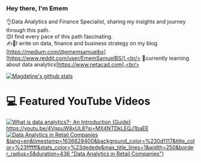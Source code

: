 
### Hey there, I'm Emem 

👌Data Analytics and Finance Specialist, sharing my insights and journey through this path.<br/>
😊I find every pace of this path fascinating.<br/>
✍📕I write on data, finance and business strategy on my blog [https://medium.com/@ememsamuelbs] [https://www.reddit.com/user/EmemSamuelBS/].<br/>
🎯currently learning about data analytics[https://www.netacad.com].<br/>


<!-- GitHub stats from https://github.com/anuraghazra/github-readme-stats -->
[![Magdeline's github stats](https://github-readme-stats.vercel.app/api?username=EmemSamuelBS&count_private=true&show_icons=true&theme=radical&hide_rank=false)](https://github.com/anuraghazra/github-readme-stats)

# 💻 Featured YouTube Videos
<!-- YouTube video cards from https://github.com/DenverCoder1/github-readme-youtube-cards -->
<!-- If you want to display the latest videos, then simply follow the instructions in the above repo. -->
<!-- If you however want to select which videos display, then you can manually generate the video link by changing the below parameters in angle brackets. -->
<!-- https://ytcards.demolab.com/?id=<video ID>&title=<video+title>&lang=en&timestamp=<video publish date in Unix time format>&background_color=%230d1117&title_color=%23ffffff&stats_color=%23dedede&max_title_lines=1&width=250&border_radius=5&duration=<video duration in seconds> "<video title>") -->
<!-- BEGIN YOUTUBE-CARDS -->
[![What is data analytics?- An Introduction (Guide)](https://ytcards.demolab.com/?id=yZvFH7B6gKI&title=What+is+data+analytics?-+An+Introduction+(Guide)&lang=en&timestamp=1636628400&background_color=%230d1117&title_color=%23ffffff&stats_color=%23dedede&max_title_lines=1&width=250&border_radius=5&duration=436 "What is data analytics?- An Introduction (Guide)")](https://youtu.be/yZvFH7B6gKI?si=fcO6WL_CAlo6YxuJ)
https://youtu.be/4VqpuW8xUL8?si=MX4NTDkLEQJ1baEE
[![Data Analytics in Retail Companies](https://ytcards.demolab.com/?id=4VqpuW8xUL8&title=Data+Analytics+in+Retail+Companies)&lang=en&timestamp=1636628400&background_color=%230d1117&title_color=%23ffffff&stats_color=%23dedede&max_title_lines=1&width=250&border_radius=5&duration=436 "Data Analytics in Retail Companies")](https://youtu.be/4VqpuW8xUL8?si=MX4NTDkLEQJ1baEE)
